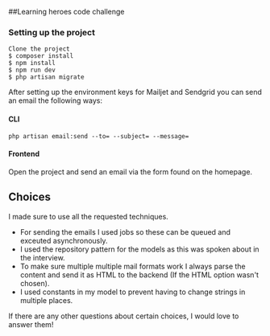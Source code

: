 ##Learning heroes code challenge

### Setting up the project
```
Clone the project
$ composer install
$ npm install
$ npm run dev
$ php artisan migrate
```

After setting up the environment keys for Mailjet and Sendgrid you can send an email the following ways:

#### CLI
```
php artisan email:send --to= --subject= --message=
```

#### Frontend
Open the project and send an email via the form found on the homepage.

## Choices
I made sure to use all the requested techniques. 
- For sending the emails I used jobs so these can be queued and exceuted asynchronously. 
- I used the repository pattern for the models as this was spoken about in the interview.
- To make sure multiple multiple mail formats work I always parse the content and send it as HTML to the backend (If the HTML option wasn't chosen). 
- I used constants in my model to prevent having to change strings in multiple places.

If there are any other questions about certain choices, I would love to answer them!
